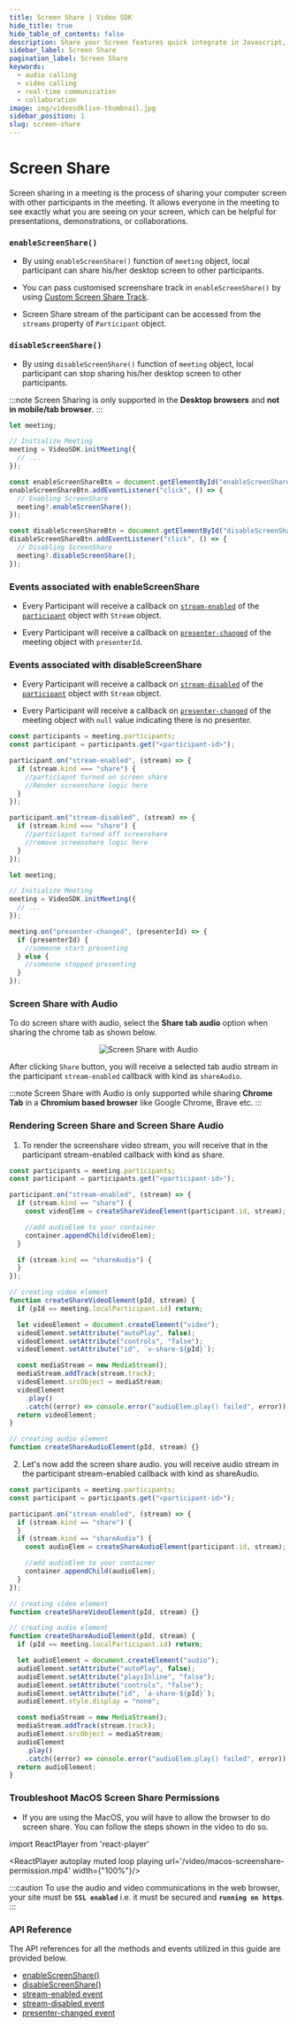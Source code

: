 ```yaml
---
title: Screen Share | Video SDK
hide_title: true
hide_table_of_contents: false
description: Share your Screen features quick integrate in Javascript, React JS, Android, IOS, React Native, Flutter with Video SDK to add live video & audio conferencing to your applications.
sidebar_label: Screen Share
pagination_label: Screen Share
keywords:
  - audio calling
  - video calling
  - real-time communication
  - collaboration
image: img/videosdklive-thumbnail.jpg
sidebar_position: 1
slug: screen-share
---
```


# Screen Share

Screen sharing in a meeting is the process of sharing your computer screen with other participants in the meeting. It allows everyone in the meeting to see exactly what you are seeing on your screen, which can be helpful for presentations, demonstrations, or collaborations.

### `enableScreenShare()`

- By using `enableScreenShare()` function of `meeting` object, local participant can share his/her desktop screen to other participants.

- You can pass customised screenshare track in `enableScreenShare()` by using [Custom Screen Share Track](/javascript/guide/video-and-audio-calling-api-sdk/render-media/optimize-video-track#custom-screen-share-track).

- Screen Share stream of the participant can be accessed from the `streams` property of `Participant` object.

### `disableScreenShare()`

- By using `disableScreenShare()` function of `meeting` object, local participant can stop sharing his/her desktop screen to other participants.

:::note
Screen Sharing is only supported in the **Desktop browsers** and **not in mobile/tab browser**.
:::

```js
let meeting;

// Initialize Meeting
meeting = VideoSDK.initMeeting({
  // ...
});

const enableScreenShareBtn = document.getElementById("enableScreenShareBtn");
enableScreenShareBtn.addEventListener("click", () => {
  // Enabling ScreenShare
  meeting?.enableScreenShare();
});

const disableScreenShareBtn = document.getElementById("disableScreenShareBtn");
disableScreenShareBtn.addEventListener("click", () => {
  // Disabling ScreenShare
  meeting?.disableScreenShare();
});
```

### Events associated with enableScreenShare

- Every Participant will receive a callback on [`stream-enabled`](/javascript/api/sdk-reference/participant-class/events#stream-enabled) of the [`participant`](/javascript/api/sdk-reference/participant-class/introduction) object with `Stream` object.

- Every Participant will receive a callback on [`presenter-changed`](/javascript/api/sdk-reference/meeting-class/events#presenter-changed) of the meeting object with `presenterId`.

### Events associated with disableScreenShare

- Every Participant will receive a callback on [`stream-disabled`](/react/api/sdk-reference/use-participant/events#onstreamdisabled) of the [`participant`](/javascript/api/sdk-reference/participant-class/introduction) object with `Stream` object.

- Every Participant will receive a callback on [`presenter-changed`](/javascript/api/sdk-reference/meeting-class/events#presenter-changed) of the meeting object with `null` value indicating there is no presenter.

```js
const participants = meeting.participants;
const participant = participants.get("<participant-id>");

participant.on("stream-enabled", (stream) => {
  if (stream.kind === "share") {
    //particiapnt turned on screen share
    //Render screenshare logic here
  }
});

participant.on("stream-disabled", (stream) => {
  if (stream.kind === "share") {
    //particiapnt turned off screenshare
    //remove screenshare logic here
  }
});

let meeting;

// Initialize Meeting
meeting = VideoSDK.initMeeting({
  // ...
});

meeting.on("presenter-changed", (presenterId) => {
  if (presenterId) {
    //someone start presenting
  } else {
    //someone stopped presenting
  }
});
```

### Screen Share with Audio

To do screen share with audio, select the **Share tab audio** option when sharing the chrome tab as shown below.

<center>

![Screen Share with Audio](/img/screenshare-with-audio.png)

</center>

After clicking `Share` button, you will receive a selected tab audio stream in the participant `stream-enabled` callback with kind as `shareAudio`.

:::note
Screen Share with Audio is only supported while sharing **Chrome Tab** in a **Chromium based browser** like Google Chrome, Brave etc.
:::

### Rendering Screen Share and Screen Share Audio

1. To render the screenshare video stream, you will receive that in the participant stream-enabled callback with kind as share.

```js
const participants = meeting.participants;
const participant = participants.get("<participant-id>");

participant.on("stream-enabled", (stream) => {
  if (stream.kind == "share") {
    const videoElem = createShareVideoElement(participant.id, stream);

    //add audioElem to your container
    container.appendChild(videoElem);
  }

  if (stream.kind == "shareAudio") {
  }
});

// creating video element
function createShareVideoElement(pId, stream) {
  if (pId == meeting.localParticipant.id) return;

  let videoElement = document.createElement("video");
  videoElement.setAttribute("autoPlay", false);
  videoElement.setAttribute("controls", "false");
  videoElement.setAttribute("id", `v-share-${pId}`);

  const mediaStream = new MediaStream();
  mediaStream.addTrack(stream.track);
  videoElement.srcObject = mediaStream;
  videoElement
    .play()
    .catch((error) => console.error("audioElem.play() failed", error));
  return videoElement;
}

// creating audio element
function createShareAudioElement(pId, stream) {}
```

2. Let's now add the screen share audio. you will receive audio stream in the participant stream-enabled callback with kind as shareAudio.

```js
const participants = meeting.participants;
const participant = participants.get("<participant-id>");

participant.on("stream-enabled", (stream) => {
  if (stream.kind == "share") {
  }
  if (stream.kind == "shareAudio") {
    const audioElem = createShareAudioElement(participant.id, stream);

    //add audioElem to your container
    container.appendChild(audioElem);
  }
});

// creating video element
function createShareVideoElement(pId, stream) {}

// creating audio element
function createShareAudioElement(pId, stream) {
  if (pId == meeting.localParticipant.id) return;

  let audioElement = document.createElement("audio");
  audioElement.setAttribute("autoPlay", false);
  audioElement.setAttribute("playsInline", "false");
  audioElement.setAttribute("controls", "false");
  audioElement.setAttribute("id", `a-share-${pId}`);
  audioElement.style.display = "none";

  const mediaStream = new MediaStream();
  mediaStream.addTrack(stream.track);
  audioElement.srcObject = mediaStream;
  audioElement
    .play()
    .catch((error) => console.error("audioElem.play() failed", error));
  return audioElement;
}
```

### Troubleshoot MacOS Screen Share Permissions

- If you are using the MacOS, you will have to allow the browser to do screen share. You can follow the steps shown in the video to do so.

import ReactPlayer from 'react-player'

<div style={{textAlign: 'center'}}>

<ReactPlayer autoplay muted loop playing url='/video/macos-screenshare-permission.mp4' width={"100%"}/>

</div>

:::caution
To use the audio and video communications in the web browser, your site must be **`SSL enabled`** i.e. it must be secured and **`running on https`**.
:::

### API Reference

The API references for all the methods and events utilized in this guide are provided below.

- [enableScreenShare()](/javascript/api/sdk-reference/meeting-class/methods#enablescreenshare)
- [disableScreenShare()](/javascript/api/sdk-reference/meeting-class/methods#disablescreenshare)
- [stream-enabled event](/javascript/api/sdk-reference/participant-class/events#stream-enabled)
- [stream-disabled event](/javascript/api/sdk-reference/participant-class/events#stream-disabled)
- [presenter-changed event](/javascript/api/sdk-reference/meeting-class/events#presenter-changed)
